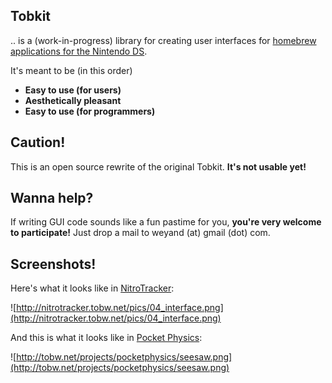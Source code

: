 ## Tobkit ##
.. is a (work-in-progress) library for creating user interfaces for [homebrew applications for the Nintendo DS](http://en.wikipedia.org/wiki/Nintendo_DS_homebrew).

It's meant to be (in this order)

  * **Easy to use (for users)**
  * **Aesthetically pleasant**
  * **Easy to use (for programmers)**


## Caution! ##

This is an open source rewrite of the original Tobkit. **It's not usable yet!**

## Wanna help? ##

If writing GUI code sounds like a fun pastime for you, **you're very welcome to participate!** Just drop a mail to weyand (at) gmail (dot) com.

## Screenshots! ##

Here's what it looks like in [NitroTracker](http://nitrotracker.tobw.net):

![http://nitrotracker.tobw.net/pics/04_interface.png](http://nitrotracker.tobw.net/pics/04_interface.png)

And this is what it looks like in [Pocket Physics](http://tobw.net/index.php?cat_id=3&project=Pocket+Physics):

![http://tobw.net/projects/pocketphysics/seesaw.png](http://tobw.net/projects/pocketphysics/seesaw.png)